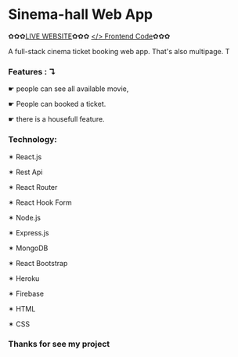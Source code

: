 # Sinema-hall Web App
✿✿✿[LIVE WEBSITE](https://sinema-hall.web.app/)✿✿✿ [</> Frontend Code](https://github.com/moshiuzzaman/Sinema-hall-server-new.git)✿✿✿

A full-stack cinema ticket booking web app. That's also multipage. T

 ### Features : ↴
☛ people can see all available movie,
 
☛ People can booked a ticket.

 ☛ there is a housefull feature.
 

### Technology: 

✶ React.js 

✶ Rest Api 

✶ React Router 

✶ React Hook Form 

✶ Node.js 

✶ Express.js 

✶ MongoDB 

✶ React Bootstrap 

✶ Heroku 

✶ Firebase

✶ HTML 

✶ CSS 

### Thanks for see my project
